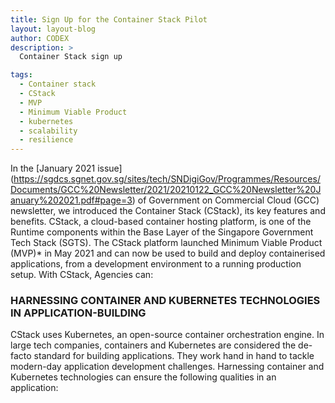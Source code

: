 ```yaml
---
title: Sign Up for the Container Stack Pilot
layout: layout-blog
author: CODEX
description: >
  Container Stack sign up

tags:
  - Container stack
  - CStack
  - MVP
  - Minimum Viable Product
  - kubernetes
  - scalability
  - resilience
---
```


In the [January 2021 issue] (https://sgdcs.sgnet.gov.sg/sites/tech/SNDigiGov/Programmes/Resources/Documents/GCC%20Newsletter/2021/20210122_GCC%20Newsletter%20January%202021.pdf#page=3) of Government on Commercial Cloud (GCC) newsletter, we introduced the Container Stack (CStack), its key features and benefits. CStack, a cloud-based container hosting platform, is one of the Runtime components within the Base Layer of the Singapore Government Tech Stack (SGTS). The CStack platform launched Minimum Viable Product (MVP)* in May 2021 and can now be used to build and deploy containerised applications, from a development environment to a running production setup. With CStack, Agencies can:

### HARNESSING CONTAINER AND KUBERNETES TECHNOLOGIES IN APPLICATION-BUILDING

CStack uses Kubernetes, an open-source container orchestration engine. In large tech companies, containers and Kubernetes are considered the de-facto standard for building applications. They work hand in hand to tackle modern-day application development challenges. Harnessing container and Kubernetes technologies can ensure the following qualities in an application:
